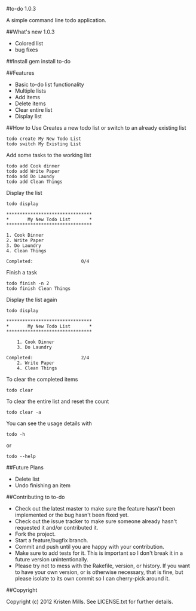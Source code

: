 #to-do 1.0.3

A simple command line todo application. 

##What's new 1.0.3
* Colored list
* bug fixes

##Install
	gem install to-do

##Features
* Basic to-do list functionality
* Multiple lists
* Add items
* Delete items
* Clear entire list
* Display list

##How to Use
Creates a new todo list or switch to an already existing list

	todo create My New Todo List
	todo switch My Existing List

Add some tasks to the working list

	todo add Cook dinner
	todo add Write Paper
	todo add Do Laundy
	todo add Clean Things
	
Display the list
	
	todo display
	
	********************************
	*       My New Todo List       *
	********************************
	
	1. Cook Dinner
	2. Write Paper
	3. Do Laundry
	4. Clean Things
	
	Completed:					0/4
	
Finish a task

	todo finish -n 2
	todo finish Clean Things
	
Display the list again 

	todo display
	
	********************************
	*       My New Todo List       *
	********************************

	    1. Cook Dinner
	    3. Do Laundry

	Completed:					2/4
	    2. Write Paper
	    4. Clean Things
		
To clear the completed items 
	
	todo clear

To clear the entire list and reset the count

	todo clear -a
	
You can see the usage details with
	
	todo -h
	
or

	todo --help

##Future Plans
* Delete list
* Undo finishing an item

##Contributing to to-do
 
* Check out the latest master to make sure the feature hasn't been implemented or the bug hasn't been fixed yet.
* Check out the issue tracker to make sure someone already hasn't requested it and/or contributed it.
* Fork the project.
* Start a feature/bugfix branch.
* Commit and push until you are happy with your contribution.
* Make sure to add tests for it. This is important so I don't break it in a future version unintentionally.
* Please try not to mess with the Rakefile, version, or history. If you want to have your own version, or is otherwise necessary, that is fine, but please isolate to its own commit so I can cherry-pick around it.

##Copyright

Copyright (c) 2012 Kristen Mills. See LICENSE.txt for
further details.